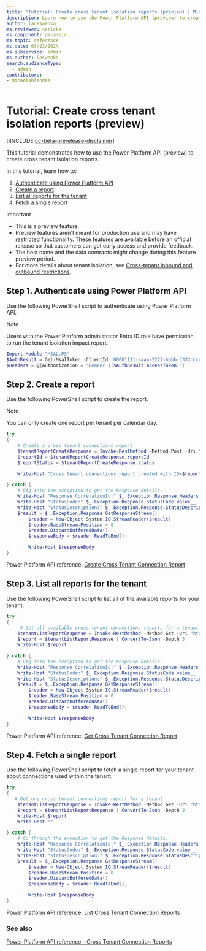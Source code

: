 ```yaml
---
title: "Tutorial: Create cross tenant isolation reports (preview) | Microsoft Docs"
description: Learn how to use the Power Platform API (preview) to create cross tenant isolation reports (preview).
author: laneswenka
ms.reviewer: sericks
ms.component: pa-admin
ms.topic: reference
ms.date: 07/23/2024
ms.subservice: admin
ms.author: laswenka
search.audienceType: 
  - admin
contributors:
- mihaelablendea 
---
```


# Tutorial: Create cross tenant isolation reports (preview)

[!INCLUDE [cc-beta-prerelease-disclaimer](../includes/cc-beta-prerelease-disclaimer.md)]

This tutorial demonstrates how to use the Power Platform API (preview) to create cross tenant isolation reports.

In this tutorial, learn how to:

1. [Authenticate using Power Platform API](#step-1-authenticate-using-power-platform-api)
1. [Create a report](#step-2-create-a-report)
1. [List all reports for the tenant](#step-3-list-all-reports-for-the-tenant)
1. [Fetch a single report](#step-4-fetch-a-single-report)

> [!IMPORTANT]
> - This is a preview feature.
> - Preview features aren't meant for production use and may have restricted functionality. These features are available before an official release so that customers can get early access and provide feedback.
> - The host name and the data contracts might change during this feature preview period.
> - For more details about tenant isolation, see [Cross-tenant inbound and outbound restrictions](cross-tenant-restrictions.md).

## Step 1. Authenticate using Power Platform API

Use the following PowerShell script to authenticate using Power Platform API.

> [!NOTE]
> Users with the Power Platform administrator Entra ID role have permission to run the tenant isolation impact report.

```PowerShell
Import-Module "MSAL.PS"
$AuthResult = Get-MsalToken -ClientId '00001111-aaaa-2222-bbbb-3333cccc4444' -Scope 'https://api.powerplatform.com/.default'
$Headers = @{Authorization = "Bearer $($AuthResult.AccessToken)"}
```

## Step 2. Create a report

Use the following PowerShell script to create the report.

> [!NOTE]
> You can only create one report per tenant per calendar day.

```PowerShell
try 
{
    # Create a cross tenant connections report
    $tenantReportCreateResponse = Invoke-RestMethod -Method Post -Uri "https://api.powerplatform.com/governance/crossTenantConnectionReports?api-version=2022-03-01-preview" -Headers $Headers -Body ""
    $reportId = $tenantReportCreateResponse.reportId
    $reportStatus = $tenantReportCreateResponse.status

    Write-Host "Cross tenant connections report created with ID=$reportId and status=$reportStatus" 

} catch {
    # Dig into the exception to get the Response details.
    Write-Host "Response CorrelationId:" $_.Exception.Response.Headers["x-ms-correlation-id"]
    Write-Host "StatusCode:" $_.Exception.Response.StatusCode.value__ 
    Write-Host "StatusDescription:" $_.Exception.Response.StatusDescription
    $result = $_.Exception.Response.GetResponseStream()
        $reader = New-Object System.IO.StreamReader($result)
        $reader.BaseStream.Position = 0
        $reader.DiscardBufferedData()
        $responseBody = $reader.ReadToEnd();

        Write-Host $responseBody
}
```

Power Platform API reference: [Create Cross Tenant Connection Report](/rest/api/power-platform/governance/cross-tenant-connection-reports/create-cross-tenant-connection-report)

## Step 3. List all reports for the tenant

Use the following PowerShell script to list all of the available reports for your tenant.

```PowerShell
try 
{
     # Get all available cross tenant connections reports for a tenant
    $tenantListReportResponse = Invoke-RestMethod -Method Get -Uri "https://api.powerplatform.com/governance/crossTenantConnectionReports?api-version=2022-03-01-preview" -Headers $Headers
    $report = $tenantListReportResponse | ConvertTo-Json -Depth 3 
    Write-Host $report 

} catch {
    # Dig into the exception to get the Response details.
    Write-Host "Response CorrelationId:" $_.Exception.Response.Headers["x-ms-correlation-id"]
    Write-Host "StatusCode:" $_.Exception.Response.StatusCode.value__ 
    Write-Host "StatusDescription:" $_.Exception.Response.StatusDescription
    $result = $_.Exception.Response.GetResponseStream()
        $reader = New-Object System.IO.StreamReader($result)
        $reader.BaseStream.Position = 0
        $reader.DiscardBufferedData()
        $responseBody = $reader.ReadToEnd();

        Write-Host $responseBody
}
```

Power Platform API reference: [Get Cross Tenant Connection Report](/rest/api/power-platform/governance/cross-tenant-connection-reports/get-cross-tenant-connection-report)

## Step 4. Fetch a single report

Use the following PowerShell script to fetch a single report for your tenant about connections used within the tenant.

```PowerShell
try 
{
   # Get one cross tenant connections report for a tenant
    $tenantListReportResponse = Invoke-RestMethod -Method Get -Uri "https://api.powerplatform.com/governance/crossTenantConnectionReports/{$reportId}?api-version=2022-03-01-preview" -Headers $Headers
    $report = $tenantListReportResponse | ConvertTo-Json -Depth 2 
    Write-Host $report
    Write-Host "" 

} catch {
    # Go through the exception to get the Response details.
    Write-Host "Response CorrelationId:" $_.Exception.Response.Headers["x-ms-correlation-id"]
    Write-Host "StatusCode:" $_.Exception.Response.StatusCode.value__ 
    Write-Host "StatusDescription:" $_.Exception.Response.StatusDescription
    $result = $_.Exception.Response.GetResponseStream()
        $reader = New-Object System.IO.StreamReader($result)
        $reader.BaseStream.Position = 0
        $reader.DiscardBufferedData()
        $responseBody = $reader.ReadToEnd();

        Write-Host $responseBody
}
```

Power Platform API reference: [List Cross Tenant Connection Reports](/rest/api/power-platform/governance/cross-tenant-connection-reports/list-cross-tenant-connection-reports)

### See also

[Power Platform API reference - Cross Tenant Connection Reports](/rest/api/power-platform/governance/cross-tenant-connection-reports)

